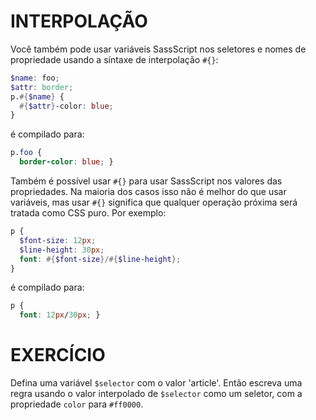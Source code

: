 # INTERPOLAÇÃO

Você também pode usar variáveis SassScript nos seletores e nomes de propriedade usando a síntaxe de interpolação `#{}`:

```scss
$name: foo;
$attr: border;
p.#{$name} {
  #{$attr}-color: blue;
}
```

é compilado para:

```css
p.foo {
  border-color: blue; }
```

Também é possível usar `#{}` para usar SassScript nos valores das propriedades. Na maioria dos casos isso não é melhor do que usar variáveis, mas usar `#{}` significa que qualquer operação próxima será tratada como CSS puro. Por exemplo:

```scss
p {
  $font-size: 12px;
  $line-height: 30px;
  font: #{$font-size}/#{$line-height};
}
```

é compilado para:

```css
p {
  font: 12px/30px; }
```

# EXERCÍCIO

Defina uma variável `$selector` com o valor 'article'. Então escreva uma regra usando o valor interpolado de `$selector` como um seletor, com a propriedade `color` para `#ff0000`.
